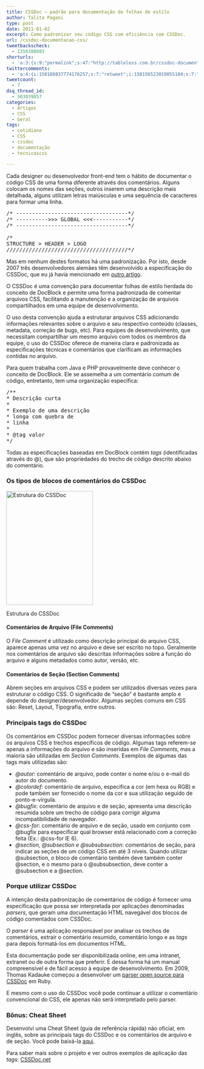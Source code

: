 ```yaml
---
title: CSSDoc – padrão para documentação de folhas de estilo
author: Talita Pagani
type: post
date: 2011-01-02
excerpt: Como padronizar seu código CSS com eficiência com CSSDoc.
url: /cssdoc-documentacao-css/
tweetbackscheck:
  - 1356388603
shorturls:
  - 'a:3:{s:9:"permalink";s:47:"http://tableless.com.br/cssdoc-documentacao-css";s:7:"tinyurl";s:26:"http://tinyurl.com/3dujomu";s:4:"isgd";s:19:"http://is.gd/TaGH5b";}'
twittercomments:
  - 'a:4:{i:150188837774176257;s:7:"retweet";i:150156523019055104;s:7:"retweet";i:150099740380495872;s:7:"retweet";i:169578213792681985;s:7:"retweet";}'
tweetcount:
  - 7
dsq_thread_id:
  - 503039857
categories:
  - Artigos
  - CSS
  - Geral
tags:
  - cotidiano
  - CSS
  - cssdoc
  - documentação
  - tecnicascss

---
```

Cada designer ou desenvolvedor front-end tem o hábito de documentar o código CSS de uma forma diferente através dos comentários. Alguns colocam os nomes das seções, outros inserem uma descrição mais detalhada, alguns utilizam letras maiúsculas e uma sequência de caracteres para formar uma linha.

<pre lang="css" line="1" escaped="true">/* -----------------------------------*/
/* ----------&gt;&gt;&gt; GLOBAL &lt;&lt;&lt;-----------*/
/* -----------------------------------*/

/*
STRUCTURE &gt; HEADER &gt; LOGO
//////////////////////////////////////*/
</pre>

Mas em nenhum destes formatos há uma padronização. Por isto, desde 2007 três desenvolvedores alemães têm desenvolvido a especificação do CSSDoc, que eu já havia mencionado em [outro artigo][1].

O CSSDoc é uma convenção para documentar folhas de estilo herdada do conceito de DocBlock e permite uma forma padronizada de comentar arquivos CSS, facilitando a manutenção e a organização de arquivos compartilhados em uma equipe de desenvolvimento.

O uso desta convenção ajuda a estruturar arquivos CSS adicionando informações relevantes sobre o arquivo e seu respectivo conteúdo (classes, metadata, correção de bugs, etc). Para equipes de desenvolvimento, que necessitam compartilhar um mesmo arquivo com todos os membros da equipe, o uso do CSSDoc oferece de maneira clara e padronizada as especificações técnicas e comentários que clarificam as informações contidas no arquivo.

Para quem trabalha com Java e PHP provavelmente deve conhecer o conceito de DocBlock. Ele se assemelha a um comentário comum de código, entretanto, tem uma organização específica:

<pre lang="css" line="1">/**
* Descrição curta
*
* Exemplo de uma descrição
* longa com quebra de
* linha
*
* @tag valor
*/
</pre>

Todas as especificações baseadas em DocBlock contém _tags_ (identificadas através do @), que são propriedades do trecho de código descrito abaixo do comentário.

### Os tipos de blocos de comentários do CSSDoc

<div id="attachment_2550" style="width: 238px" class="wp-caption aligncenter">
  <a href="http://tableless.com.br/uploads/2010/12/cssdoc-cssfile-structure-00.png"><img src="http://tableless.com.br/uploads/2010/12/cssdoc-cssfile-structure-00-228x300.png" alt="Estrutura do CSSDoc" width="228" height="300" class="size-medium wp-image-2550" srcset="uploads/2010/12/cssdoc-cssfile-structure-00-228x300.png 228w, uploads/2010/12/cssdoc-cssfile-structure-00.png 274w" sizes="(max-width: 228px) 100vw, 228px" /></a>
  
  <p class="wp-caption-text">
    Estrutura do CSSDoc
  </p>
</div>

#### Comentários de Arquivo (File Comments)

O _File Comment_ é utilizado como descrição principal do arquivo CSS, aparece apenas uma vez no arquivo e deve ser escrito no topo. Geralmente nos comentários de arquivo são descritas informações sobre a função do arquivo e alguns metadados como autor, versão, etc.

#### Comentários de Seção (Section Comments)

Abrem seções em arquivos CSS e podem ser utilizados diversas vezes para estruturar o código CSS. O significado de &#8220;seção&#8221; é bastante amplo e depende do designer/desenvolvedor. Algumas seções comuns em CSS são: Reset, Layout, Tipografia, entre outros.

### Principais tags do CSSDoc

Os comentários em CSSDoc podem fornecer diversas informações sobre os arquivos CSS e trechos específicos de código. Algumas tags referem-se apenas a informações do arquivo e são inseridas em _File Comments_, mas a maioria são utilizadas em _Section Comments_. Exemplos de algumas das tags mais utilizadas são:

  * _@autor_: comentário de arquivo, pode conter o nome e/ou o e-mail do autor do documento.
  * _@colordef_: comentário de arquivo, especifica a cor (em hexa ou RGB) e pode também ser fornecido o nome da cor e sua utilização seguido de ponto-e-vírgula.
  * _@bugfix_: comentário de arquivo e de seção, apresenta uma descrição resumida sobre um trecho de código para corrigir alguma incompatibilidade de navegador.
  * _@css-for_: comentário de arquivo e de seção, usado em conjunto com @bugfix para especificar qual browser está relacionado com a correção feita (Ex.: @css-for IE 6).
  * _@section, @subsection e @subsubsection_: comentários de seção, para indicar as seções de um código CSS em até 3 níveis. Quando utilizar @subsection, o bloco de comentário também deve também conter @section, e o mesmo para o @subsubsection, deve conter a @subsection e a @section.

### Porque utilizar CSSDoc

A intenção desta padronização de comentários de código é fornecer uma especificação que possa ser interpretada por aplicações denominadas _parsers_, que geram uma documentação HTML navegável dos blocos de código comentados com CSSDoc.

O _parser_ é uma aplicação responsável por analisar os trechos de comentários, extrair o comentário resumido, comentário longo e as _tags_ para depois formatá-los em documentos HTML.

Esta documentação pode ser disponibilizada online, em uma intranet, extranet ou de outra forma que preferir. E dessa forma há um manual compreensível e de fácil acesso à equipe de desenvolvimento. Em 2009, Thomas Kadauke começou a desenvolver um <a href="https://github.com/imedo/css_doc" target="_blank">parser open source para CSSDoc</a> em Ruby.

E mesmo com o uso do CSSDoc você pode continuar a utilizar o comentário convencional do CSS, ele apenas não será interpretado pelo parser.

### Bônus: Cheat Sheet

Desenvolvi uma Cheat Sheet (guia de referência rápida) não oficial, em inglês, sobre as principais tags do CSSDoc e os comentários de arquivo e de seção. Você pode baixá-la <a href="http://tableless.com.br/uploads/2010/12/cssdoc_cheat_sheet.pdf" target="_blank">aqui</a>.

Para saber mais sobre o projeto e ver outros exemplos de aplicação das _tags_: <a href="http://www.cssdoc.net" target="_blank">CSSDoc.net</a>

 [1]: http://tableless.com.br/6-estrategias-para-melhorar-a-organizacao-do-seu-css-2